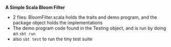 **A Simple Scala Bloom Filter**
- 2 files: BloomFilter.scala holds the traits and demo program, and the package object holds the implementations
- The demo program code found in the Testing object, and is run by doing an ```sbt run```
- also ```sbt test``` to run the tiny test suite
